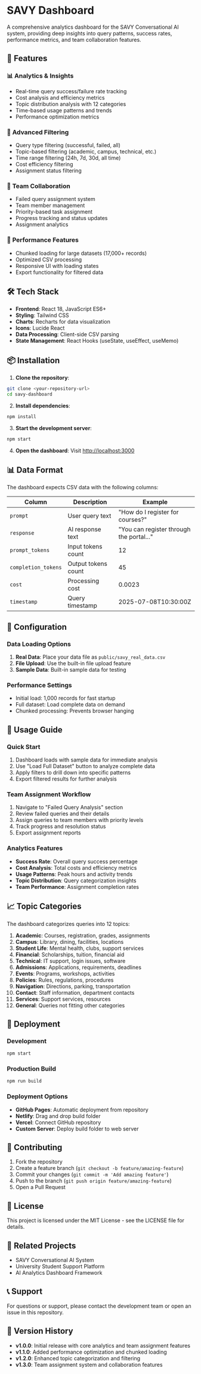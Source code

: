 # SAVY Dashboard

A comprehensive analytics dashboard for the SAVY Conversational AI system, providing deep insights into query patterns, success rates, performance metrics, and team collaboration features.

## 🚀 Features

### 📊 **Analytics & Insights**
- Real-time query success/failure rate tracking
- Cost analysis and efficiency metrics
- Topic distribution analysis with 12 categories
- Time-based usage patterns and trends
- Performance optimization metrics

### 🎯 **Advanced Filtering**
- Query type filtering (successful, failed, all)
- Topic-based filtering (academic, campus, technical, etc.)
- Time range filtering (24h, 7d, 30d, all time)
- Cost efficiency filtering
- Assignment status filtering

### 👥 **Team Collaboration**
- Failed query assignment system
- Team member management
- Priority-based task assignment
- Progress tracking and status updates
- Assignment analytics

### 🔧 **Performance Features**
- Chunked loading for large datasets (17,000+ records)
- Optimized CSV processing
- Responsive UI with loading states
- Export functionality for filtered data

## 🛠️ Tech Stack

- **Frontend**: React 18, JavaScript ES6+
- **Styling**: Tailwind CSS
- **Charts**: Recharts for data visualization
- **Icons**: Lucide React
- **Data Processing**: Client-side CSV parsing
- **State Management**: React Hooks (useState, useEffect, useMemo)

## 📦 Installation

1. **Clone the repository**:
```bash
git clone <your-repository-url>
cd savy-dashboard
```

2. **Install dependencies**:
```bash
npm install
```

3. **Start the development server**:
```bash
npm start
```

4. **Open the dashboard**: Visit [http://localhost:3000](http://localhost:3000)

## 📊 Data Format

The dashboard expects CSV data with the following columns:

| Column | Description | Example |
|--------|-------------|---------|
| `prompt` | User query text | "How do I register for courses?" |
| `response` | AI response text | "You can register through the portal..." |
| `prompt_tokens` | Input tokens count | 12 |
| `completion_tokens` | Output tokens count | 45 |
| `cost` | Processing cost | 0.0023 |
| `timestamp` | Query timestamp | 2025-07-08T10:30:00Z |

## 🔧 Configuration

### **Data Loading Options**
1. **Real Data**: Place your data file as `public/savy_real_data.csv`
2. **File Upload**: Use the built-in file upload feature
3. **Sample Data**: Built-in sample data for testing

### **Performance Settings**
- Initial load: 1,000 records for fast startup
- Full dataset: Load complete data on demand
- Chunked processing: Prevents browser hanging

## 🎯 Usage Guide

### **Quick Start**
1. Dashboard loads with sample data for immediate analysis
2. Use "Load Full Dataset" button to analyze complete data
3. Apply filters to drill down into specific patterns
4. Export filtered results for further analysis

### **Team Assignment Workflow**
1. Navigate to "Failed Query Analysis" section
2. Review failed queries and their details
3. Assign queries to team members with priority levels
4. Track progress and resolution status
5. Export assignment reports

### **Analytics Features**
- **Success Rate**: Overall query success percentage
- **Cost Analysis**: Total costs and efficiency metrics
- **Usage Patterns**: Peak hours and activity trends
- **Topic Distribution**: Query categorization insights
- **Team Performance**: Assignment completion rates

## 📈 Topic Categories

The dashboard categorizes queries into 12 topics:

1. **Academic**: Courses, registration, grades, assignments
2. **Campus**: Library, dining, facilities, locations
3. **Student Life**: Mental health, clubs, support services
4. **Financial**: Scholarships, tuition, financial aid
5. **Technical**: IT support, login issues, software
6. **Admissions**: Applications, requirements, deadlines
7. **Events**: Programs, workshops, activities
8. **Policies**: Rules, regulations, procedures
9. **Navigation**: Directions, parking, transportation
10. **Contact**: Staff information, department contacts
11. **Services**: Support services, resources
12. **General**: Queries not fitting other categories

## 🚀 Deployment

### **Development**
```bash
npm start
```

### **Production Build**
```bash
npm run build
```

### **Deployment Options**
- **GitHub Pages**: Automatic deployment from repository
- **Netlify**: Drag and drop build folder
- **Vercel**: Connect GitHub repository
- **Custom Server**: Deploy build folder to web server

## 🤝 Contributing

1. Fork the repository
2. Create a feature branch (`git checkout -b feature/amazing-feature`)
3. Commit your changes (`git commit -m 'Add amazing feature'`)
4. Push to the branch (`git push origin feature/amazing-feature`)
5. Open a Pull Request

## 📄 License

This project is licensed under the MIT License - see the LICENSE file for details.

## 🔗 Related Projects

- SAVY Conversational AI System
- University Student Support Platform
- AI Analytics Dashboard Framework

## 📞 Support

For questions or support, please contact the development team or open an issue in this repository.

## 🔄 Version History

- **v1.0.0**: Initial release with core analytics and team assignment features
- **v1.1.0**: Added performance optimization and chunked loading
- **v1.2.0**: Enhanced topic categorization and filtering
- **v1.3.0**: Team assignment system and collaboration features
